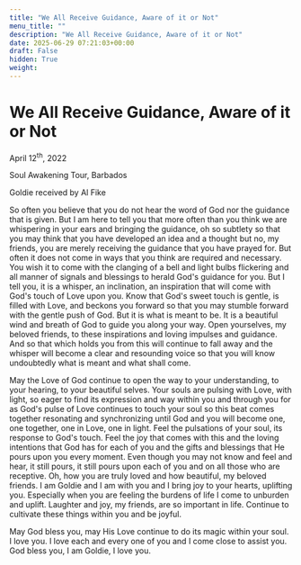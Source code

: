 ```yaml
---
title: "We All Receive Guidance, Aware of it or Not"
menu_title: ""
description: "We All Receive Guidance, Aware of it or Not"
date: 2025-06-29 07:21:03+00:00
draft: False
hidden: True
weight:
---
```

# We All Receive Guidance, Aware of it or Not

April 12<sup>th</sup>, 2022

Soul Awakening Tour, Barbados

Goldie received by Al Fike

So often you believe that you do not hear the word of God nor the guidance that is given. But I am here to tell you that more often than you think we are whispering in your ears and bringing the guidance, oh so subtlety so that you may think that you have developed an idea and a thought but no, my friends, you are merely receiving the guidance that you have prayed for. But often it does not come in ways that you think are required and necessary. You wish it to come with the clanging of a bell and light bulbs flickering and all manner of signals and blessings to herald God's guidance for you. But I tell you, it is a whisper, an inclination, an inspiration that will come with God's touch of Love upon you. Know that God's sweet touch is gentle, is filled with Love, and beckons you forward so that you may stumble forward with the gentle push of God. But it is what is meant to be. It is a beautiful wind and breath of God to guide you along your way. Open yourselves, my beloved friends, to these inspirations and loving impulses and guidance. And so that which holds you from this will continue to fall away and the whisper will become a clear and resounding voice so that you will know undoubtedly what is meant and what shall come.

May the Love of God continue to open the way to your understanding, to your hearing, to your beautiful selves. Your souls are pulsing with Love, with light, so eager to find its expression and way within you and through you for as God's pulse of Love continues to touch your soul so this beat comes together resonating and synchronizing until God and you will become one, one together, one in Love, one in light. Feel the pulsations of your soul, its response to God's touch. Feel the joy that comes with this and the loving intentions that God has for each of you and the gifts and blessings that He pours upon you every moment. Even though you may not know and feel and hear, it still pours, it still pours upon each of you and on all those who are receptive. Oh, how you are truly loved and how beautiful, my beloved friends. I am Goldie and I am with you and I bring joy to your hearts, uplifting you. Especially when you are feeling the burdens of life I come to unburden and uplift.  Laughter and joy, my friends, are so important in life. Continue to cultivate these things within you and be joyful.

May God bless you, may His Love continue to do its magic within your soul. I love you. I love each and every one of you and I come close to assist you. God bless you, I am Goldie, I love you.
